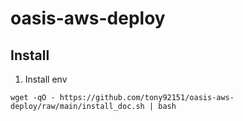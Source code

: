 # oasis-aws-deploy


## Install

1. Install env

```bash=
wget -qO - https://github.com/tony92151/oasis-aws-deploy/raw/main/install_doc.sh | bash
```